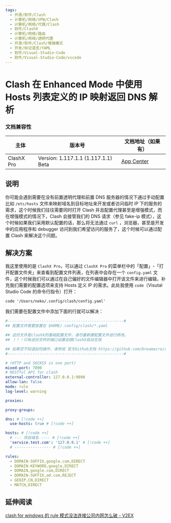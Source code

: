 ```yaml
---
tags:
  - 开源/软件/Clash
  - 计算机/网络/VPN/Clash
  - 计算机/网络/代理/Clash
  - 软件/ClashX
  - 计算机/网络/路由
  - 计算机/网络/透明代理
  - 开源/软件/Clash/增强模式
  - 开发/标记语言/YAML
  - 软件/Visual-Studio-Code
  - 软件/Visual-Studio-Code/vscode
---
```

# Clash 在 Enhanced Mode 中使用 Hosts 列表定义的 IP 映射返回 DNS 解析

### 文档兼容性

| 主体 | 版本号 | 文档地址（如果有） |
| -- | -- | -- |
| ClashX Pro | Version: 1.117.1.1 (1.117.1.1) Beta | [App Center](https://install.appcenter.ms/users/clashx/apps/clashx-pro/distribution_groups/public) |

## 说明

你可能会遇到需要在没有前置透明代理和前置 DNS 服务器的情况下通过手动配置比如 `/etc/hosts` 文件来映射域名到目标地址来开发或者访问临时 IP 下的服务的需求，这个时候我们往往需要同时打开 Clash 并且配置代理甚至是增强模式，而在增强模式的情况下，Clash 会接管我们的 DNS 请求（参见 fake-ip 模式），这个时候如果我们采用默认配置的话，那么将无法通过 `curl` ，浏览器，甚至是开发中的应用程序和 debugger 访问到我们希望访问的服务了，这个时候可以通过配置 Clash 来解决这个问题。

## 解决方案

我这里使用的是 `ClashX Pro`，可以通过 `ClashX Pro` 的菜单栏中的「配置」-「打开配置文件夹」来查看到配置文件列表，在列表中会存在一个 `config.yaml` 文件，这个时候我们可以通过在自己偏好的文件编辑器中打开该文件来进行编辑，补充我们需要的配置选项来支持 Hosts 定义 IP 的需求。此处我使用 `code`（Visutal Studio Code 的命令行指令）打开：

```shell
code '/Users/neko/.config/clash/config.yaml'
```

我们需要在配置文件中添加下面的行就可以解决：

```yaml
#---------------------------------------------------#
## 配置文件需要放置在 $HOME/.config/clash/*.yaml

## 这份文件是clashX的基础配置文件，请尽量新建配置文件进行修改。
## ！！！只有这份文件的端口设置会随ClashX启动生效

## 如果您不知道如何操作，请参阅 官方Github文档 https://github.com/Dreamacro/clash/blob/dev/README.md
#---------------------------------------------------#

# (HTTP and SOCKS5 in one port)
mixed-port: 7890
# RESTful API for clash
external-controller: 127.0.0.1:9090
allow-lan: false
mode: rule
log-level: warning

proxies:

proxy-groups:

dns: # [!code ++]
  use-hosts: true # [!code ++]

hosts: # [!code ++]
  # --- 项目域名 ---- # [!code ++]
  'service.test.com': '127.0.0.1' # [!code ++]
  # ---------------- # [!code ++]

rules:
  - DOMAIN-SUFFIX,google.com,DIRECT
  - DOMAIN-KEYWORD,google,DIRECT
  - DOMAIN,google.com,DIRECT
  - DOMAIN-SUFFIX,ad.com,REJECT
  - GEOIP,CN,DIRECT
  - MATCH,DIRECT
```

## 延伸阅读

[clash for windows 的 rule 模式没法连接公司内网怎么破 - V2EX](https://www.v2ex.com/t/865599)
